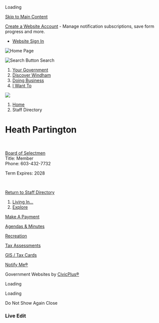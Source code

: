 Loading

[Skip to Main Content](https://www.windhamnh.gov/directory.aspx?EID=43%2F)

[Create a Website Account](https://www.windhamnh.gov/MyAccount/ProfileCreate) - Manage notification subscriptions, save form progress and more.   

- [Website Sign In](https://www.windhamnh.gov/MyAccount)

![Home Page](https://www.windhamnh.gov/ImageRepository/Document?documentID=11919)

![Search Button](https://www.windhamnh.gov/ImageRepository/Document?documentID=11494) Search

1. [Your Government](https://www.windhamnh.gov/27/Your-Government)
2. [Discover Windham](https://www.windhamnh.gov/508/Discover-Windham)
3. [Doing Business](https://www.windhamnh.gov/35/Doing-Business)
4. [I Want To](https://www.windhamnh.gov/9/I-Want-To)

<!--THE END-->

![](https://www.windhamnh.gov/ImageRepository/Document?documentID=11490)

1. [Home](https://www.windhamnh.gov)
2. Staff Directory

# Heath Partington

 

[Board of Selectmen](https://www.windhamnh.gov/Directory.aspx?DID=31)  
Title: Member  
Phone: 603-432-7732

Term Expires: 2028

 

[Return to Staff Directory](https://www.windhamnh.gov/Directory.aspx)

1. [Living In...](https://www.windhamnh.gov/101/Living-In)
2. [Explore](https://www.windhamnh.gov/31/Explore)

[Make A Payment](https://www.windhamnh.gov/461/Make-an-ONLINE-Payment)

[Agendas &amp; Minutes](https://www.windhamnh.gov/AgendaCenter)

[Recreation](https://www.windhamnh.gov/177/Recreation-Department)

[Tax Assessments](https://www.windhamnh.gov/168/property-tax-assessments)

[GIS / Tax Cards](https://www.windhamnh.gov/237/IT-GIS-Department)

[Notify Me®](https://www.windhamnh.gov/list.aspx)

Government Websites by [CivicPlus®](https://connect.civicplus.com/referral)

Loading

Loading

Do Not Show Again Close

### Live Edit
